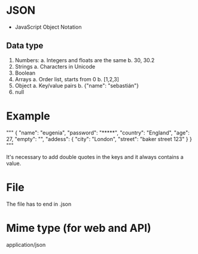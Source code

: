 # JSON
- JavaScript Object Notation

## Data type
1. Numbers: 
   a. Integers and floats are the same
   b. 30, 30.2
2. Strings
   a. Characters in Unicode
3. Boolean
4. Arrays
   a. Order list, starts from 0
   b. [1,2,3]
5. Object
   a. Key/value pairs
   b. {"name": "sebastián"}
6. null

# Example
"""
{
    "name": "eugenia",
    "password": "*****",
    "country": "England",
    "age": 27,
    "empty": "",
    "addess": {
        "city": "London",
        "street": "baker street 123"
    }
}
"""

It's necessary to add double quotes in the keys and it always contains a value.

# File
The file has to end in .json

# Mime type (for web and API)
application/json

